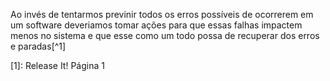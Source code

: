 Ao invés de tentarmos previnir todos os erros possíveis de ocorrerem em um software deveriamos tomar ações para que essas falhas impactem menos no sistema e que esse como um todo possa de recuperar dos erros e paradas[^1]

[1]: Release It! Página 1
